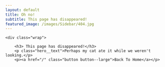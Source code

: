 ```yaml
---
layout: default
title: Oh no!
subtitle: This page has disappeared!
featured_image: /images/Sidebar/404.jpg
---
```


<section class="blog single">

	<div class="wrap">

		<h3> This page has disappeared!</h3>
		<p class="hero__text">Perhaps my cat ate it while we weren't looking.</p>
		<p><a href="/" class="button button--large">Back To Home</a></p>
